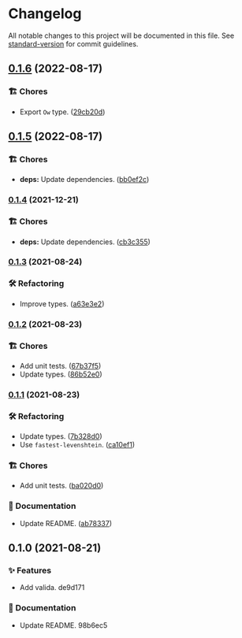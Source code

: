 # Changelog

All notable changes to this project will be documented in this file. See [standard-version](https://github.com/conventional-changelog/standard-version) for commit guidelines.

## [0.1.6](https://github.com/darkobits/valida/compare/v0.1.5...v0.1.6) (2022-08-17)


### 🏗 Chores

* Export `Ow` type. ([29cb20d](https://github.com/darkobits/valida/commit/29cb20d8f8951e18078def727544fbcd06365407))

## [0.1.5](https://github.com/darkobits/valida/compare/v0.1.4...v0.1.5) (2022-08-17)


### 🏗 Chores

* **deps:** Update dependencies. ([bb0ef2c](https://github.com/darkobits/valida/commit/bb0ef2c2dcbdfd3755423141119d28a6447d0991))

### [0.1.4](https://github.com/darkobits/valida/compare/v0.1.3...v0.1.4) (2021-12-21)


### 🏗 Chores

* **deps:** Update dependencies. ([cb3c355](https://github.com/darkobits/valida/commit/cb3c3553d272ba7f43945db85f0b06e7b8763aef))

### [0.1.3](https://github.com/darkobits/valida/compare/v0.1.2...v0.1.3) (2021-08-24)


### 🛠 Refactoring

* Improve types. ([a63e3e2](https://github.com/darkobits/valida/commit/a63e3e28423d4f8cae68ca2872bb3f3033191bed))

### [0.1.2](https://github.com/darkobits/valida/compare/v0.1.1...v0.1.2) (2021-08-23)


### 🏗 Chores

* Add unit tests. ([67b37f5](https://github.com/darkobits/valida/commit/67b37f554a3b7f5fa6f7949b3072638cd92022f1))
* Update types. ([86b52e0](https://github.com/darkobits/valida/commit/86b52e051d0d89ae27ae7105dbe7e4536f0c5a9b))

### [0.1.1](https://github.com/darkobits/valida/compare/v0.1.0...v0.1.1) (2021-08-23)


### 🛠 Refactoring

* Update types. ([7b328d0](https://github.com/darkobits/valida/commit/7b328d09abc3c10a57854a8cb964cf389601f713))
* Use `fastest-levenshtein`. ([ca10ef1](https://github.com/darkobits/valida/commit/ca10ef130f7b1168e754eb6a6927b7044d670a16))


### 🏗 Chores

* Add unit tests. ([ba020d0](https://github.com/darkobits/valida/commit/ba020d0e34d2c40957a9494c6a80c82dba034d0d))


### 📖 Documentation

* Update README. ([ab78337](https://github.com/darkobits/valida/commit/ab7833742da90cbd31d67cdf94e7f1de96cb3343))

## 0.1.0 (2021-08-21)


### ✨ Features

* Add valida. de9d171


### 📖 Documentation

* Update README. 98b6ec5
